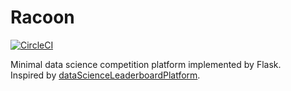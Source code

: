 # Racoon

[![CircleCI](https://circleci.com/gh/onukura/Racoon.svg?style=shield)](https://circleci.com/gh/onukura/Racoon)

Minimal data science competition platform implemented by Flask.  
Inspired by [dataScienceLeaderboardPlatform](https://github.com/thenomemac/dataScienceLeaderboardPlatform).
